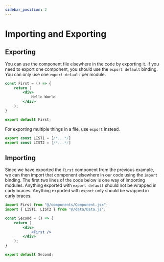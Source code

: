```yaml
---
sidebar_position: 2
---
```


# Importing and Exporting

## Exporting

You can use the component file elsewhere in the code by exporting it. If you need to export one component, you should use the `export default` binding. You can only use one `export default` per module.

```jsx title="/src/components/Component.jsx"
const First = () => {
	return (
		<div>
			Hello World
		</div>
	);
}

export default First;
```

For exporting multiple things in a file, use `export` instead.

```js title="/src/data/Data.js"
export const LIST1 = [/*...*/]
export const LIST2 = [/*...*/]
```

## Importing

Since we have exported the `First` component from the previous example, we can then import that component elsewhere in our code using the `import` binding. The first two lines of the code below is one way of importing modules. Anything exported with `export default` should not be wrapped in curly braces. Anything exported with `export` only should be wrapped in curly braces.

```jsx title="/src/components/Another.jsx"
import First from "@/components/Component.jsx";
import { LIST1, LIST2 } from "@/data/Data.js";

const Second = () => {
	return (
		<div>
			<First />
		</div>
	);
}

export default Second;
```